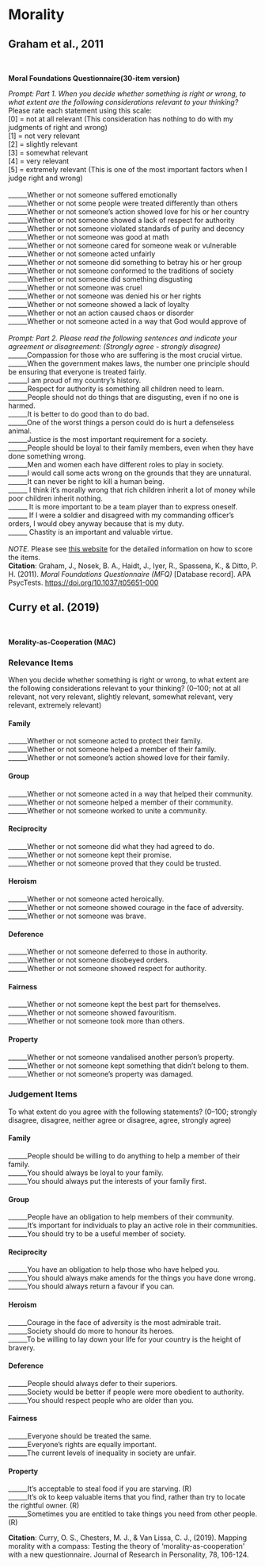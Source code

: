 # Morality
## Graham et al., 2011 <br />
<br />

**Moral Foundations Questionnaire(30-item version)** <br />

*Prompt: Part 1. When you decide whether something is right or wrong, to what extent are the following considerations relevant to your thinking?* <br />
Please rate each statement using this scale: <br />
      [0] = not at all relevant (This consideration has nothing to do with my judgments of right and wrong) <br />
         [1] = not very relevant <br />
            [2] = slightly relevant <br />
                [3] = somewhat relevant <br />
                   [4] = very relevant <br />
                      [5] = extremely relevant (This is one of the most important factors when I judge right and wrong) <br />
  <br />
______Whether or not someone suffered emotionally  <br />
______Whether or not some people were treated differently than others <br />
______Whether or not someone’s action showed love for his or her country <br />
______Whether or not someone showed a lack of respect for authority  <br />
______Whether or not someone violated standards of purity and decency <br />
______Whether or not someone was good at math <br />
______Whether or not someone cared for someone weak or vulnerable <br />
______Whether or not someone acted unfairly <br />
______Whether or not someone did something to betray his or her group <br />
______Whether or not someone conformed to the traditions of society  <br />
______Whether or not someone did something disgusting <br />
______Whether or not someone was cruel <br />
______Whether or not someone was denied his or her rights <br />
______Whether or not someone showed a lack of loyalty <br />
______Whether or not an action caused chaos or disorder <br />
______Whether or not someone acted in a way that God would approve of	 <br />
 <br />
*Prompt: Part 2. Please read the following sentences and indicate your agreement or disagreement: (Strongly agree - strongly disagree)*
 <br />
______Compassion for those who are suffering is the most crucial virtue. <br />
______When the government makes laws, the number one principle should be ensuring that everyone is treated fairly. <br />
______I am proud of my country’s history. <br />
______Respect for authority is something all children need to learn. <br />
______People should not do things that are disgusting, even if no one is harmed.  <br />
______It is better to do good than to do bad. <br />
______One of the worst things a person could do is hurt a defenseless animal. <br />
______Justice is the most important requirement for a society. <br />
______People should be loyal to their family members, even when they have done something wrong.   <br />
______Men and women each have different roles to play in society. <br />
______I would call some acts wrong on the grounds that they are unnatural. <br />
______It can never be right to kill a human being. <br />
______ I think it’s morally wrong that rich children inherit a lot of money while poor children inherit nothing. <br />
______ It is more important to be a team player than to express oneself. <br />
______ If I were a soldier and disagreed with my commanding officer’s orders, I would obey anyway because that is my duty. <br />
______ Chastity is an important and valuable virtue. <br />
 <br />
*NOTE.* Please see [this website](www.MoralFoundations.org) for the detailed information on how to score the items. <br />
**Citation**: Graham, J., Nosek, B. A., Haidt, J., Iyer, R., Spassena, K., & Ditto, P. H. (2011). _Moral Foundations Questionnaire (MFQ)_ [Database record]. APA PsycTests. https://doi.org/10.1037/t05651-000
 <br />
 

## Curry et al. (2019) <br />
<br />

**Morality-as-Cooperation (MAC)** <br />

### Relevance Items
When you decide whether something is right or wrong, to
what extent are the following considerations relevant to
your thinking? (0–100; not at all relevant, not very relevant,
slightly relevant, somewhat relevant, very relevant, extremely
relevant) <br />

#### Family
______Whether or not someone acted to protect their family. <br />
______Whether or not someone helped a member of their family. <br />
______Whether or not someone’s action showed love for their family. <br />

#### Group
______Whether or not someone acted in a way that helped their community. <br />
______Whether or not someone helped a member of their community. <br />
______Whether or not someone worked to unite a community. <br />

#### Reciprocity
______Whether or not someone did what they had agreed to do. <br />
______Whether or not someone kept their promise. <br />
______Whether or not someone proved that they could be trusted. <br />

#### Heroism
______Whether or not someone acted heroically. <br />
______Whether or not someone showed courage in the face of adversity. <br />
______Whether or not someone was brave. <br />

#### Deference
______Whether or not someone deferred to those in authority. <br />
______Whether or not someone disobeyed orders. <br />
______Whether or not someone showed respect for authority. <br />

#### Fairness
______Whether or not someone kept the best part for themselves. <br />
______Whether or not someone showed favouritism. <br />
______Whether or not someone took more than others. <br />

#### Property
______Whether or not someone vandalised another person’s property. <br />
______Whether or not someone kept something that didn’t belong to them. <br />
______Whether or not someone’s property was damaged. <br />

### Judgement Items
To what extent do you agree with the following statements?
(0–100; strongly disagree, disagree, neither agree or disagree,
agree, strongly agree) <br />

#### Family
______People should be willing to do anything to help a member of their family. <br />
______You should always be loyal to your family. <br />
______You should always put the interests of your family first. <br />

#### Group
______People have an obligation to help members of their community. <br />
______It’s important for individuals to play an active role in their communities. <br />
______You should try to be a useful member of society. <br />

#### Reciprocity
______You have an obligation to help those who have helped you. <br />
______You should always make amends for the things you have done wrong. <br />
______You should always return a favour if you can. <br />

#### Heroism
______Courage in the face of adversity is the most admirable trait. <br />
______Society should do more to honour its heroes. <br />
______To be willing to lay down your life for your country is the height of bravery. <br />

#### Deference
______People should always defer to their superiors. <br />
______Society would be better if people were more obedient to authority. <br />
______You should respect people who are older than you. <br />

#### Fairness
______Everyone should be treated the same. <br />
______Everyone’s rights are equally important. <br />
______The current levels of inequality in society are unfair. <br />

#### Property
______It’s acceptable to steal food if you are starving. (R) <br />
______It’s ok to keep valuable items that you find, rather than try to locate the rightful owner. (R) <br />
______Sometimes you are entitled to take things you need from other people. (R) <br />


**Citation**: Curry, O. S., Chesters, M. J., & Van Lissa, C. J., (2019). Mapping morality with a compass: Testing the theory of ‘morality-as-cooperation' with a new questionnaire. Journal of Research in Personality, 78, 106-124. 







